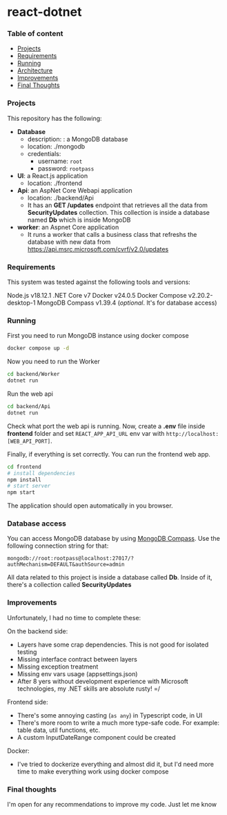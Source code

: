 # react-dotnet

### Table of content

- [Projects](#projects)
- [Requirements](#requirements)
- [Running](#running)
- [Architecture](#architecture)
- [Improvements](#improvements)
- [Final Thoughts](#final-thoughts)

### Projects

This repository has the following:

- **Database**
  - description: : a MongoDB database
  - location: ./mongodb
  - credentials:
    - username: `root`
    - password: `rootpass`
- **UI**: a React.js application
  - location: ./frontend
- **Api**: an AspNet Core Webapi application
  - location: ./backend/Api
  - It has an **GET /updates** endpoint that retrieves all the data from **SecurityUpdates** collection. This collection is inside a database named **Db** which is inside MongoDB
- **worker**: an Aspnet Core application
  - It runs a worker that calls a business class that refreshs the database with new data from https://api.msrc.microsoft.com/cvrf/v2.0/updates

### Requirements

This system was tested against the following tools and versions:

Node.js v18.12.1
.NET Core v7
Docker v24.0.5
Docker Compose v2.20.2-desktop-1
MongoDB Compass v1.39.4 (_optional_. It's for database access)

### Running

First you need to run MongoDB instance using docker compose

```bash
docker compose up -d
```

Now you need to run the Worker

```bash
cd backend/Worker
dotnet run
```

Run the web api

```bash
cd backend/Api
dotnet run
```

Check what port the web api is running. Now, create a **.env** file inside **frontend** folder and set `REACT_APP_API_URL` env var with `http://localhost:[WEB_API_PORT]`.

Finally, if everything is set correctly. You can run the frontend web app.

```bash
cd frontend
# install dependencies
npm install
# start server
npm start
```

The application should open automatically in you browser.

### Database access

You can access MongoDB database by using [MongoDB Compass](https://www.mongodb.com/products/tools/compass). Use the following connection string for that:

```text
mongodb://root:rootpass@localhost:27017/?authMechanism=DEFAULT&authSource=admin
```

All data related to this project is inside a database called **Db**. Inside of it, there's a collection called **SecurityUpdates**

### Improvements

Unfortunately, I had no time to complete these:

On the backend side:

- Layers have some crap dependencies. This is not good for isolated testing
- Missing interface contract between layers
- Missing exception treatment
- Missing env vars usage (appsettings.json)
- After 8 yers without development experience with Microsoft technologies, my .NET skills are absolute rusty! =/

Frontend side:

- There's some annoying casting (`as any`) in Typescript code, in UI
- There's more room to write a much more type-safe code. For example: table data, util functions, etc.
- A custom InputDateRange component could be created

Docker:

- I've tried to dockerize everything and almost did it, but I'd need more time to make everything work using docker compose

### Final thoughts

I'm open for any recommendations to improve my code. Just let me know
